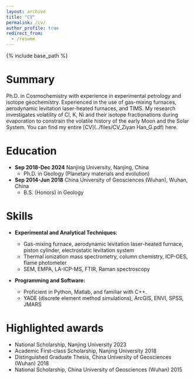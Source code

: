 ```yaml
---
layout: archive
title: "CV"
permalink: /cv/
author_profile: true
redirect_from:
  - /resume
---
```


{% include base_path %}



Summary
=====
Ph.D. in Cosmochemistry with experience in experimental petrology and isotope geochemistry.
Experienced in the use of gas-mixing furnaces, aerodynamic levitation laser-heated furnaces, and TIMS.
My research investigates volatility of Cl, K, Ni and their isotope fractionations during evaporation to constrain the volatile history of the early Moon and the Solar System. 
You can find my entire [CV](../files/CV_Ziyan Han_G.pdf) here.

Education
======
* **Sep 2018-Dec 2024** Nanjing University, Nanjing, China							              		
  * Ph.D. in Geology (Planetary materials and evolution)
* **Sep 2014-Jun 2018** China University of Geosciences (Wuhan), Wuhan, China			    		
  * B.S. (Honors) in Geology

  
Skills
======
* **Experimental and Analytical Techniques**:
  *	Gas-mixing furnace, aerodynamic levitation laser-heated furnace, piston cylinder, electrostatic levitation system
  * Thermal ionization mass spectrometry, column chemistry, ICP-OES, flame photometer
  *  SEM, EMPA, LA-ICP-MS, FTIR, Raman spectroscopy

* **Programming and Software:**
  *	Proficient in Python, Matlab, and familiar with C++.
  *	YADE (discrete element method simulations), ArcGIS, ENVI, SPSS, JMARS

Highlighted awards
======
* National Scholarship, Nanjing University 	 				                      2023
* Academic First-class Scholarship, Nanjing University 										2018
*	Distinguished Graduate Thesis, China University of Geosciences (Wuhan)	2018
*	National Scholarship, China University of Geosciences (Wuhan) 					2015

  

